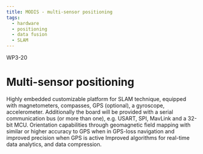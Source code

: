 ```yaml
---
title: MODIS - multi-sensor positioning
tags:
  - hardware
  - positioning
  - data fusion
  - SLAM
---
```


WP3-20

# Multi-sensor positioning

Highly embedded customizable platform for SLAM technique, equipped with  magnetometers, compasses, GPS (optional), a gyroscope, accelerometer. Additionally the board will be provided with a serial communication bus (or more than one), e.g. USART, SPI, MavLink and a 32-bit MCU.
Orientation capabilities through geomagnetic field mapping with similar or higher accuracy to GPS when in GPS-loss navigation and improved precision when GPS is active
Improved algorithms for real-time data analytics, and data compression.



